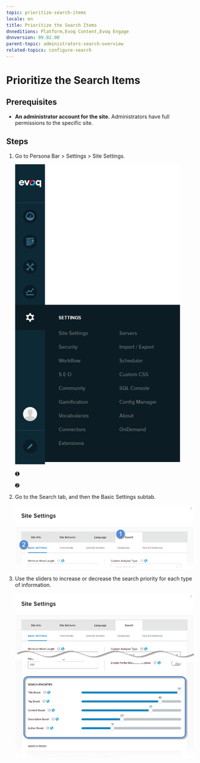 ```yaml
---
topic: prioritize-search-items
locale: en
title: Prioritize the Search Items
dnneditions: Platform,Evoq Content,Evoq Engage
dnnversion: 09.02.00
parent-topic: administrators-search-overview
related-topics: configure-search
---
```


# Prioritize the Search Items

## Prerequisites

*   **An administrator account for the site.** Administrators have full permissions to the specific site.

## Steps

1.  Go to Persona Bar \> Settings \> Site Settings.
    
    ![Persona Bar > Settings > Site Settings](/images/scr-pbar-host-Settings-E91.png)
    
    ➊
    
    ➋
    
2.  Go to the Search tab, and then the Basic Settings subtab.
    
    ![Search > Basic Settings](/images/scr-pbtabs-host-Settings-SiteSettings-Search-BasicSettings-E90.png)
    
3.  Use the sliders to increase or decrease the search priority for each type of information.
    
      
    
    ![](/images/scr-SiteSettings-Search-BasicSettings-priorities-E90.png)
